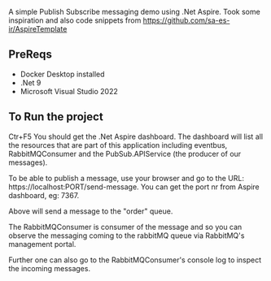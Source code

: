 A simple Publish Subscribe messaging demo using .Net Aspire.
Took some inspiration and also code snippets from https://github.com/sa-es-ir/AspireTemplate

PreReqs
---------
- Docker Desktop installed
- .Net 9
- Microsoft Visual Studio 2022

To Run the project
-------
Ctr+F5
You should get the .Net Aspire dashboard. The dashboard will list all the resources that are part of this application including eventbus, RabbitMQConsumer and the PubSub.APIService (the producer of our messages).

To be able to publish a message, use your browser and go to the URL: https://localhost:PORT/send-message. You can get the port nr from Aspire dashboard, eg: 7367.

Above will send a message to the "order" queue.

The RabbitMQConsumer is consumer of the message and so you can observe the messaging coming to the rabbitMQ queue via RabbitMQ's management portal. 

Further one can also go to the RabbitMQConsumer's console log to inspect the incoming messages.
